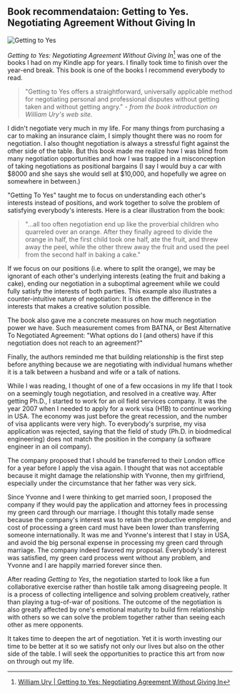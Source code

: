 ## Book recommendataion: Getting to Yes. Negotiating Agreement Without Giving In

![Getting to Yes](http://www.williamury.com/nowithconvictionizbedathanyes2plz/wp-content/uploads/books/yes/Getting_to_Yes-cover.jpg)

*Getting to Yes: Negotiating Agreement Without Giving In*[^getting-to-yes] was
one of the books I had on my Kindle app for years. I finally took time to
finish over the year-end break. This book is one of the books I recommend
everybody to read.

> "Getting to Yes offers a straightforward, universally applicable method for
> negotiating personal and professional disputes without getting taken and
> without getting angry."
*- from the book introduction on William Ury's web site.*

I didn't negotiate very much in my life. For many things from purchasing a car
to making an insurance claim, I simply thought there was no room for
negotiation. I also thought negotiation is always a stressful fight against the
other side of the table. But this book made me realize how I was blind from
many negotiation opportunities and how I was trapped in a misconception of
taking negotiations as positional bargains (I say I would buy a car with $8000
and she says she would sell at $10,000, and hopefully we agree on somewhere in
between.)

"Getting To Yes" taught me to focus on understanding each other's interests
instead of positions, and work together to solve the problem of
satisfying everybody's interests. Here is a clear illustration from the book:

> "...all too often negotiation end up like the proverbial children who
> quarreled over an orange. After they finally agreed to divide the orange in
> half, the first child took one half, ate the fruit, and threw away the peel,
> while the other threw away the fruit and used the peel from the second half
> in baking a cake."

If we focus on our positions (i.e. where to split the orange), we may be
ignorant of each other's underlying interests (eating the fruit and baking a
cake), ending our negotiation in a suboptimal agreement while we could fully
satisfy the interests of both parties. This example also illustrates a
counter-intuitive nature of negotiation: It is often the difference in the
interests that makes a creative solution possible.

The book also gave me a concrete measures on how much
negotiation power we have. Such measurement comes from BATNA, or Best
Alternative To Negotiated Agreement: "What options do I (and others) have if
this negotiation does not reach to an agreement?"

Finally, the authors reminded me that building relationship is the first step
before anything because we are negotiating with individual humans whether it is
a talk between a husband and wife or a talk of nations.

While I was reading, I thought of one of a few occasions in my life that I took
on a seemingly tough negotiation, and resolved in a creative way. After getting
Ph.D., I started to work for an oil field services company. It was the year
2007 when I needed to apply for a work visa (H1B) to continue working in USA.
The economy was just before the great recession, and the number of visa
applicants were very high. To everybody's surprise, my visa application was
rejected, saying that the field of study (Ph.D. in biodmedical engineering)
does not match the position in the company (a software engineer in an oil
company). 

The company proposed that I should be transferred to their London office for a
year before I apply the visa again. I thought that was not acceptable because
it might damage the relationship with Yvonne, then my girlfriend,
especially under the circumstance that her father was very sick.

Since Yvonne and I were thinking to get married soon, I proposed the company if
they would pay the application and attorney fees in processing my green card
through our marriage. I thought this totally made sense because the company's
interest was to retain the productive employee, and cost of processing a green
card must have been lower than transferring someone internationally. It was me
and Yvonne's interest that I stay in USA, and avoid the big personal expense in
processing my green card through marriage. The company indeed favored my
proposal. Everybody's interest was satisfied, my green card process went
without any problem, and Yvonne and I are happily married forever since then.

After reading *Getting to Yes*, the negotiation started to look like a fun
collaborative exercise rather than hostile talk among disagreeing people. It is
a process of collecting intelligence and solving problem creatively, rather
than playing a tug-of-war of positions. The outcome of the negotiation is also
greatly affected by one's emotional maturity to build firm relationship with
others so we can solve the problem together rather than seeing each other as
mere opponents.

It takes time to deepen the art of negotiation. Yet it is worth investing our
time to be better at it so we satisfy not only our lives but also on the other
side of the table. I will seek the opportunities to practice this art from now
on through out my life.

[^getting-to-yes]: [William Ury | Getting to Yes: Negotiating Agreement Without Giving In](http://www.williamury.com/books/getting-to-yes/)
